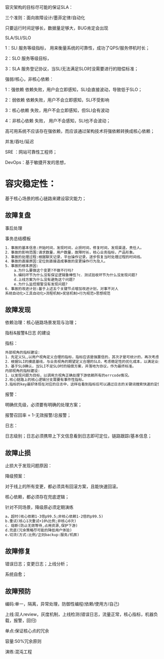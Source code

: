 容灾架构的目标尽可能的保证SLA：

三个准则：面向故障设计/墨菲定律/自动化

只要运行时间足够长，数据量足够大，BUG肯定会出现



SLA/SLI/SLO

1：SLI 服务等级指标， 用来衡量系统的可靠性，成功了QPS/服务停机时长；

2：SLO 服务等级目标，

3：SLA 服务登记协议，当SLI无法满足SLO时没需要进行的赔偿标准；



强弱/核心，非核心依赖：

1：强依赖 依赖失败，用户会立即感知，SLI会直接波动，导致低于SLO；

2：弱依赖 依赖失败，用户不会立即感知，SLI不受影响

3：核心依赖 失败，用户不会立即感知，但SLI会有波动

4：非核心依赖 失败， 用户不会感知，SLI也不会波动；

高可用系统不应该存在强依赖，而应该通过架构技术将强依赖转换成核心依赖；



并发/吞吐/延迟



SRE ：网站可靠性工程师；

DevOps：基于敏捷开发的思想，



# 容灾稳定性：

基于核心场景的核心链路来建设容灾能力；

## 故障复盘

事后处理

事务总结模板

```txt
1．事故的基本信息:开始时间，发现时间，止损时间，修复时间，发现渠道，责任人。
2．事故的影响范围:请求数量，用户数量，故障时长，核心业务指标，产品形象。
3．事故的处理过程:根据聊天记录，平台操作记录，逐步恢复当时处理过程的时间线。
4．事故的直接原因:定位到直接造成事故的变更操作行为及人。
5．事故的根本原因:
    a.为什么要做这个变更?不做不行吗?
    b.编码环节为什么没有保证逻辑鲁棒性?c．测试验收环节为什么没发现问题?
    d.上线方案为什么没有避免这个问题?
    e.为什么监控报警没有发现问题?
6．事故的改进计划:基于上述五个关键节点增加改进计划，对事不对人
系统自动化>工具自动化>流程机制>奖惩机制>行为规范>思想规范
```

## 故障发现

依赖治理：核心链路场景发现与治理；

指标&报警&日志 的建设

指标：

```txt
外部视角的指标建设:
1．先定义SL,以用户视角定义合理的指标，指标应该是强置信的，其次才是可统计的，再次考虑信噪比
2．根据SLI的摸底基线，与业务视角的期望定义合理的SLO，考虑稳定性的优化成本，以满足业务为准
3．基于SLO确认，当SLI不足SLO时的赔偿方案，并落地为协议，作为最终标准。
内部视角的指标建设:
1．以发现问题为目标，以调用方视角正确处理下游依赖所有的errcode情况。
2.核心链路上的核心逻辑分支需要有事件性指标。
3.指标的key最好体现在对应的日志中，这样在看到指标后可以通过日志的关键词搜索快速的定位问题
```

报警：

明确优先级，必须要有明确的处理方案；

报警召回率 =  1-无效报警/总报警；

日志：

日志级别；日志必须携带上下文信息看到日志即可定位，链路跟踪/基本信息；

## 故障止损

止损大于发现问题原因：

降级预案：

对于线上的所有变更，都必须具有回滚方案，且能快速回滚。

核心依赖，都必须存在兜底逻辑；

针对不同场景，降级原必须定期演练

```txt
a，超时(核心依赖1-3倍p99.5;非核心依赖1-2倍的p99.5)
b.重试(核心1次重试+10%比例;非核心0次)
c．熔断(防止无效等待,占用资源,保护下游)
d.兜底(冗余策略尽可能的降低用户体验)
e.切流(方式:比例/正则backup:服务/机房)
```

## 故障修复

错误日志；变更日志；上线分析；

系统自愈；

## 故障预防

编码:单一，隔离，异常处理，防御性编程(依赖/使用方/自己)

上线:双人review，灰度机制，上线检测(错误日志，流量正常，核心指标，机器负载，报警，回归)

单点:保证核心点的冗余

容量:50%冗余原则

演练:混沌工程 

